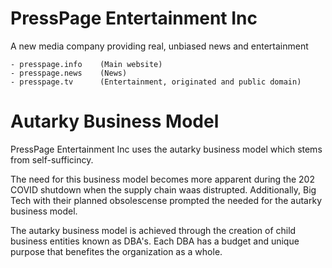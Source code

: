 # PressPage Entertainment Inc
A new media company providing real, unbiased news and entertainment

	- presspage.info	(Main website)
	- presspage.news	(News)
	- presspage.tv		(Entertainment, originated and public domain)

# Autarky Business Model
PressPage Entertainment Inc uses the autarky business model which stems from self-sufficincy.

The need for this business model becomes more apparent during the 202 COVID shutdown when the supply chain waas distrupted. Additionally, Big Tech with their planned obsolescense prompted the needed for the autarky business model.

The autarky business model is achieved through the creation of child business entities known as DBA's. Each DBA has a budget and unique purpose that benefites the organization as a whole.
